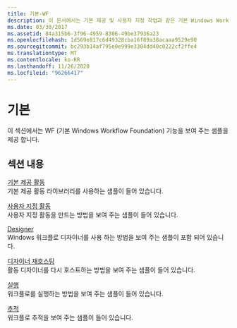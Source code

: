 ```yaml
---
title: 기본-WF
description: 이 문서에서는 기본 제공 및 사용자 지정 작업과 같은 기본 Windows Workflow Foundation 기능을 보여 주는 샘플을 참조 합니다.
ms.date: 03/30/2017
ms.assetid: 84a315b6-3f96-4959-8306-49be37936a23
ms.openlocfilehash: 1d569e817c6d49328cba16f89a38acaaa9529e90
ms.sourcegitcommit: bc293b14af795e0e999e3304dd40c0222cf2ffe4
ms.translationtype: MT
ms.contentlocale: ko-KR
ms.lasthandoff: 11/26/2020
ms.locfileid: "96266417"
---
```

# <a name="basic"></a>기본

이 섹션에서는 WF (기본 Windows Workflow Foundation) 기능을 보여 주는 샘플을 제공 합니다.  
  
## <a name="in-this-section"></a>섹션 내용  

 [기본 제공 활동](built-in-activities.md)  
 기본 제공 활동 라이브러리를 사용하는 샘플이 들어 있습니다.  
  
 [사용자 지정 활동](custom-activities.md)  
 사용자 지정 활동을 만드는 방법을 보여 주는 샘플이 들어 있습니다.  
  
 [Designer](designer.md)  
 Windows 워크플로 디자이너를 사용 하는 방법을 보여 주는 샘플이 포함 되어 있습니다.  
  
 [디자이너 재호스팅](designer-rehosting.md)  
 활동 디자이너를 다시 호스트하는 방법을 보여 주는 샘플이 들어 있습니다.  
  
 [실행](execution.md)  
 워크플로를 실행하는 방법을 보여 주는 샘플이 들어 있습니다.
  
 [추적](tracking.md)  
 워크플로 추적을 보여 주는 샘플이 들어 있습니다.
